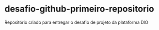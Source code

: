 # desafio-github-primeiro-repositorio
Repositório criado para entregar o desafio de projeto  da plataforma DIO 
